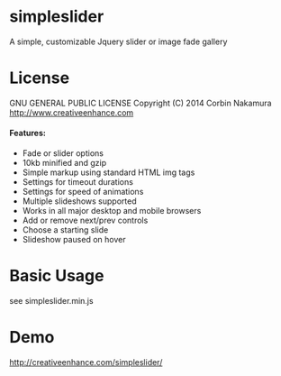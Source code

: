 simpleslider
============

A simple, customizable Jquery slider or image fade gallery


License
============

GNU GENERAL PUBLIC LICENSE
Copyright (C) 2014 Corbin Nakamura http://www.creativeenhance.com

#### Features:
 * Fade or slider options
 * 10kb minified and gzip
 * Simple markup using standard HTML img tags
 * Settings for timeout durations
 * Settings for speed of animations
 * Multiple slideshows supported
 * Works in all major desktop and mobile browsers
 * Add or remove next/prev controls
 * Choose a starting slide
 * Slideshow paused on hover

Basic Usage
============

see simpleslider.min.js

Demo
============
http://creativeenhance.com/simpleslider/
